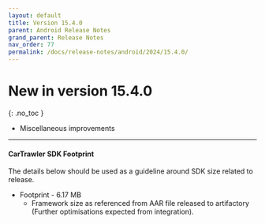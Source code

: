 ```yaml
---
layout: default
title: Version 15.4.0
parent: Android Release Notes
grand_parent: Release Notes
nav_order: 77
permalink: /docs/release-notes/android/2024/15.4.0/
---
```


# New in version 15.4.0

{: .no_toc }

* Miscellaneous improvements

---
#### CarTrawler SDK Footprint

The details below should be used as a guideline around SDK size related to release.
* Footprint - 6.17 MB
  * Framework size as referenced from AAR file released to artifactory (Further optimisations expected from integration).
